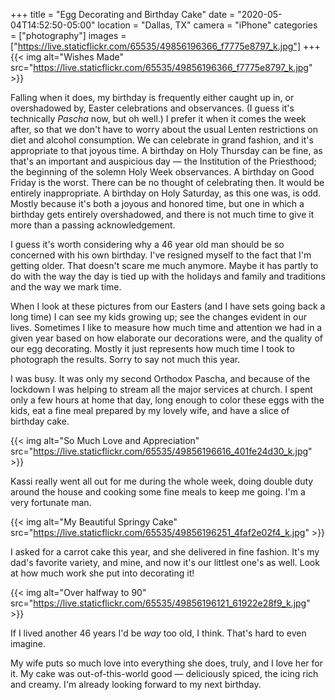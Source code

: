 +++
title = "Egg Decorating and Birthday Cake"
date = "2020-05-04T14:52:50-05:00"
location = "Dallas, TX"
camera = "iPhone"
categories = ["photography"]
images = ["https://live.staticflickr.com/65535/49856196366_f7775e8797_k.jpg"]
+++
{{< img alt="Wishes Made" src="https://live.staticflickr.com/65535/49856196366_f7775e8797_k.jpg" >}}
<!--more-->
Falling when it does, my birthday is frequently either caught up in, or overshadowed by, Easter celebrations and observances. (I guess it's technically *Pascha* now, but oh well.) I prefer it when it comes the week after, so that we don't have to worry about the usual Lenten restrictions on diet and alcohol consumption. We can celebrate in grand fashion, and it's appropriate to that joyous time. A birthday on Holy Thursday can be fine, as that's an important and auspicious day — the Institution of the Priesthood; the beginning of the solemn Holy Week observances. A birthday on Good Friday is the worst. There can be no thought of celebrating then. It would be entirely inappropriate. A birthday on Holy Saturday, as this one was, is odd. Mostly because it's both a joyous and honored time, but one in which a birthday gets entirely overshadowed, and there is not much time to give it more than a passing acknowledgement. 

I guess it's worth considering why a 46 year old man should be so concerned with his own birthday. I've resigned myself to the fact that I'm getting older. That doesn't scare me much anymore. Maybe it has partly to do with the way the day is tied up with the holidays and family and traditions and the way we mark time. 

When I look at these pictures from our Easters (and I have sets going back a long time) I can see my kids growing up; see the changes evident in our lives. Sometimes I like to measure how much time and attention we had in a given year based on how elaborate our decorations were, and the quality of our egg decorating. Mostly it just represents how much time I took to photograph the results. Sorry to say not much this year.

I was busy. It was only my second Orthodox Pascha, and because of the lockdown I was helping to stream all the major services at church. I spent only a few hours at home that day, long enough to color these eggs with the kids, eat a fine meal prepared by my lovely wife, and have a slice of birthday cake.

{{< img alt="So Much Love and Appreciation" src="https://live.staticflickr.com/65535/49856196616_401fe24d30_k.jpg" >}}

Kassi really went all out for me during the whole week, doing double duty around the house and cooking some fine meals to keep me going. I'm a very fortunate man.

{{< img alt="My Beautiful Springy Cake" src="https://live.staticflickr.com/65535/49856196251_4faf2e02f4_k.jpg" >}}

I asked for a carrot cake this year, and she delivered in fine fashion. It's my dad's favorite variety, and mine, and now it's our littlest one's as well. Look at how much work she put into decorating it!

{{< img alt="Over halfway to 90" src="https://live.staticflickr.com/65535/49856196121_61922e28f9_k.jpg" >}}

If I lived another 46 years I'd be *way* too old, I think. That's hard to even imagine. 

My wife puts so much love into everything she does, truly, and I love her for it. My cake was out-of-this-world good — deliciously spiced, the icing rich and creamy. I'm already looking forward to my next birthday. 
